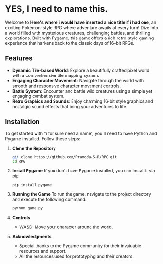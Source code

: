 # YES, I need to name this.

Welcome to **Here's where i would have inserted a nice title if i had one**, an exciting Pokémon-style RPG where adventure awaits at every turn! Dive into a world filled with mysterious creatures, challenging battles, and thrilling explorations. Built with Pygame, this game offers a rich retro-style gaming experience that harkens back to the classic days of 16-bit RPGs.

## Features

- **Dynamic Tile-based World**: Explore a beautifully crafted pixel world with a comprehensive tile mapping system.
- **Engaging Character Movement**: Navigate through the world with smooth and responsive character movement controls.
- **Battle System**: Encounter and battle wild creatures using a simple yet engaging combat system.
- **Retro Graphics and Sounds**: Enjoy charming 16-bit style graphics and nostalgic sound effects that bring your adventures to life.

## Installation

To get started with "i for sure need a name", you'll need to have Python and Pygame installed. Follow these steps:

1. **Clone the Repository**
   ```bash
   git clone https://github.com/Pramoda-S-R/RPG.git
   cd RPG
   ```

2. **Install Pygame**
   If you don't have Pygame installed, you can install it via pip:
   ```bash
   pip install pygame
   ```

4. **Running the Game**
   To run the game, navigate to the project directory and execute the following command:
   ```bash
   python game.py
   ```

5. **Controls**
   - WASD: Move your character around the world.

6. **Acknowledgments**
   - Special thanks to the Pygame community for their invaluable resources and support.
   - All the resources used for prototyping and their creators.
   
